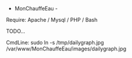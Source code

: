 - MonChauffeEau -

Require: Apache / Mysql / PHP / Bash

TODO...



CmdLine:
sudo ln -s /tmp/dailygraph.jpg /var/www/MonChauffeEau/images/dailygraph.jpg

